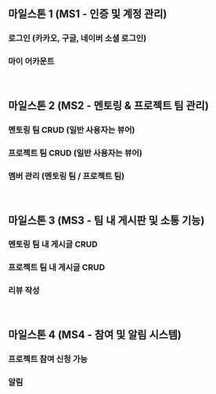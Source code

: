 ## 마일스톤 1 (MS1 - 인증 및 계정 관리)
### 로그인 (카카오, 구글, 네이버 소셜 로그인)
### 마이 어카운트

<br/>

## 마일스톤 2 (MS2 - 멘토링 & 프로젝트 팀 관리)
### 멘토링 팀 CRUD (일반 사용자는 뷰어)
### 프로젝트 팀 CRUD (일반 사용자는 뷰어)
### 멤버 관리 (멘토링 팀 / 프로젝트 팀)

<br/>

## 마일스톤 3 (MS3 - 팀 내 게시판 및 소통 기능)
### 멘토링 팀 내 게시글 CRUD
### 프로젝트 팀 내 게시글 CRUD
### 리뷰 작성

<br/>

## 마일스톤 4 (MS4 - 참여 및 알림 시스템)
### 프로젝트 참여 신청 가능
### 알림